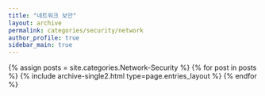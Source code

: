 ```yaml
---
title: "네트워크 보안"
layout: archive
permalink: categories/security/network
author_profile: true
sidebar_main: true
---
```



{% assign posts = site.categories.Network-Security %}
{% for post in posts %} {% include archive-single2.html type=page.entries_layout %} {% endfor %}

